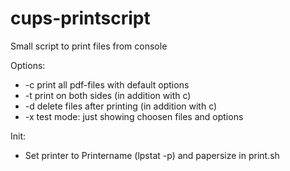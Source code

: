 # cups-printscript
Small script to print files from console

Options:
* -c print all pdf-files with default options
* -t print on both sides (in addition with c)
* -d delete files after printing (in addition with c)
* -x test mode: just showing choosen files and options

Init:
* Set printer to Printername (lpstat -p) and papersize in print.sh
